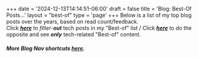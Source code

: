 +++
date = '2024-12-13T14:14:51-06:00'
draft = false
title = 'Blog: Best-Of Posts...'
layout = "best-of"
type = 'page'
+++
Below is a list of my top blog posts over the years, based on read count/feedback. <br />
Click [***here***](https://julianwest.me/Blog/best-of-no-tech/) to *filter*-***out*** tech posts in my "Best-of" list / Click [***here***](https://julianwest.me/Blog/best-of-tech/) to do the opposite and see ***only*** tech-related "Best-of" content.
##### More Blog Nav shortcuts [***here***](https://julianwest.me/Blog/nav-tips/).